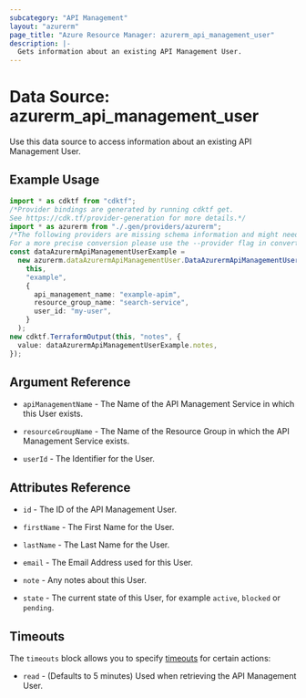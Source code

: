 ```yaml
---
subcategory: "API Management"
layout: "azurerm"
page_title: "Azure Resource Manager: azurerm_api_management_user"
description: |-
  Gets information about an existing API Management User.
---
```


# Data Source: azurerm\_api\_management\_user

Use this data source to access information about an existing API Management User.

## Example Usage

```typescript
import * as cdktf from "cdktf";
/*Provider bindings are generated by running cdktf get.
See https://cdk.tf/provider-generation for more details.*/
import * as azurerm from "./.gen/providers/azurerm";
/*The following providers are missing schema information and might need manual adjustments to synthesize correctly: azurerm.
For a more precise conversion please use the --provider flag in convert.*/
const dataAzurermApiManagementUserExample =
  new azurerm.dataAzurermApiManagementUser.DataAzurermApiManagementUser(
    this,
    "example",
    {
      api_management_name: "example-apim",
      resource_group_name: "search-service",
      user_id: "my-user",
    }
  );
new cdktf.TerraformOutput(this, "notes", {
  value: dataAzurermApiManagementUserExample.notes,
});

```

## Argument Reference

*   `apiManagementName` - The Name of the API Management Service in which this User exists.

*   `resourceGroupName` - The Name of the Resource Group in which the API Management Service exists.

*   `userId` - The Identifier for the User.

## Attributes Reference

*   `id` - The ID of the API Management User.

*   `firstName` - The First Name for the User.

*   `lastName` - The Last Name for the User.

*   `email` - The Email Address used for this User.

*   `note` - Any notes about this User.

*   `state` - The current state of this User, for example `active`, `blocked` or `pending`.

## Timeouts

The `timeouts` block allows you to specify [timeouts](https://www.terraform.io/language/resources/syntax#operation-timeouts) for certain actions:

* `read` - (Defaults to 5 minutes) Used when retrieving the API Management User.
